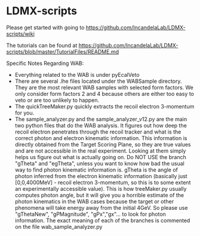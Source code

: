 # LDMX-scripts

Please get started with going to https://github.com/IncandelaLab/LDMX-scripts/wiki

The tutorials can be found at https://github.com/IncandelaLab/LDMX-scripts/blob/master/TutorialFiles/README.md

Specific Notes Regarding WAB:
- Everything related to the WAB is under pyEcalVeto
- There are several .lhe files located under the WABSample directory. They are the most relevant WAB samples with selected form factors. We only consider form factors 2 and 4 because others are either too easy to veto or are too unlikely to happen. 
- The quickTreeMaker.py quickly extracts the recoil electron 3-momentum for you.
- The sample_analyzer.py and the sample_analyzer_v12.py are the main two python files that do the WAB analysis. It figures out how deep the recoil electron penetrates through the recoil tracker and what is the correct photon and electron kinematic information. This information is directly obtained from the Target Scoring Plane, so they are true values and are not accessible in the real experiment. Looking at them simply helps us figure out what is actually going on. Do NOT USE the branch "gTheta" and "egTheta", unless you want to know how bad the usual way to find photon kinematic information is. gTheta is the angle of photon inferred from the electron kinematic information (basically just [0,0,4000MeV] - recoil electron 3-momentum, so this is to some extent an experimentally accessible value). This is how treeMaker.py usually computes photon angle, but it will give you a horrible estimate of the photon kinematics in the WAB cases because the target or other phenomena will take energy away from the initial 4GeV. So please use "gThetaNew", "gPMagnitude", "gPx","gx"... to look for photon information. The exact meaning of each of the branches is commented on the file wab_sample_analyzer.py
